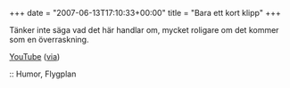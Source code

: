 +++
date = "2007-06-13T17:10:33+00:00"
title = "Bara ett kort klipp"
+++

Tänker inte säga vad det här handlar om, mycket roligare om det kommer som en överraskning.

  
[YouTube][1] ([via][2])

:: Humor, Flygplan

<small></small>

 [1]: http://www.youtube.com/watch?v=SN77b9DqEbc
 [2]: http://www.skrattamera.se/194/ta-med-hunden-pa-en-flygtur/

